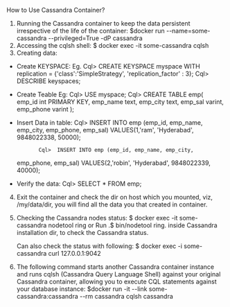 How to Use Cassandra Container?

1.	Running the Cassandra container to keep the data persistent irrespective of the life of the container:
	$docker run --name=some-cassandra --privileged=True -dP cassandra
2.	Accessing the cqlsh shell:
	$ docker exec -it some-cassandra cqlsh
3.	Creating data:
-	Create KEYSPACE:
	Eg. 
	Cql> CREATE KEYSPACE myspace
          	         WITH replication = {'class':'SimpleStrategy', 'replication_factor' : 3}; 
	Cql> DESCRIBE keyspaces;
-	Create Teable
	Eg:
	Cql> USE myspace;
               Cql> CREATE TABLE emp(
   	emp_id int PRIMARY KEY,
   	emp_name text,
   	emp_city text,
   	emp_sal varint,
   	emp_phone varint
  	 );

-	Insert Data in table:
               Cql> INSERT INTO emp (emp_id, emp_name, emp_city,
   	emp_phone, emp_sal) VALUES(1,'ram', 'Hyderabad', 9848022338, 50000);

               Cql>  INSERT INTO emp (emp_id, emp_name, emp_city,
   	emp_phone, emp_sal) VALUES(2,'robin', 'Hyderabad', 9848022339, 40000);

-	Verify the data:
	 Cql> SELECT * FROM emp;
4.	Exit the container and check the dir on host which you mounted, viz, /my/data/dir, you will find all the data you that created in container.
5.	Checking the Cassandra nodes status:
	$ docker exec -it some-cassandra nodetool ring
	or
	Run .$ bin/nodetool ring. inside Cassandra installation dir, to check the Cassandra status.

	Can also check the status with following:
	$ docker exec -i some-cassandra curl 127.0.0.1:9042

6.	The following command starts another Cassandra container instance and runs cqlsh (Cassandra Query Language Shell) against your original Cassandra container, 
	allowing you to execute CQL statements against your database instance:
	$docker run -it --link some-cassandra:cassandra --rm cassandra cqlsh cassandra



